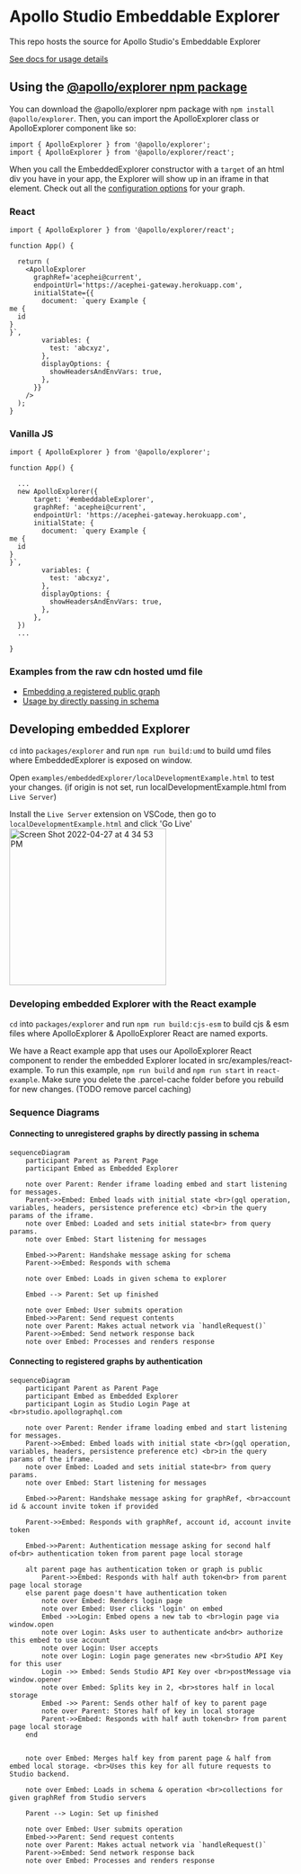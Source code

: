 # Apollo Studio Embeddable Explorer

This repo hosts the source for Apollo Studio's Embeddable Explorer

[See docs for usage details](https://www.apollographql.com/docs/studio/embed-explorer/)

## Using the [@apollo/explorer npm package](https://www.npmjs.com/package/@apollo/explorer)

You can download the @apollo/explorer npm package with `npm install @apollo/explorer`. Then, you can import the ApolloExplorer class or ApolloExplorer component like so:

```
import { ApolloExplorer } from '@apollo/explorer';
import { ApolloExplorer } from '@apollo/explorer/react';
```

When you call the EmbeddedExplorer constructor with a `target` of an html div you have in your app, the Explorer will show up in an iframe in that element. Check out all the [configuration options](https://www.apollographql.com/docs/studio/explorer/embed-explorer/#options) for your graph.

### React

```
import { ApolloExplorer } from '@apollo/explorer/react';

function App() {

  return (
    <ApolloExplorer
      graphRef='acephei@current',
      endpointUrl='https://acephei-gateway.herokuapp.com',
      initialState={{
        document: `query Example {
me {
  id
}
}`,
        variables: {
          test: 'abcxyz',
        },
        displayOptions: {
          showHeadersAndEnvVars: true,
        },
      }}
    />
  );
}
```

### Vanilla JS

```
import { ApolloExplorer } from '@apollo/explorer';

function App() {

  ...
  new ApolloExplorer({
      target: '#embeddableExplorer',
      graphRef: 'acephei@current',
      endpointUrl: 'https://acephei-gateway.herokuapp.com',
      initialState: {
        document: `query Example {
me {
  id
}
}`,
        variables: {
          test: 'abcxyz',
        },
        displayOptions: {
          showHeadersAndEnvVars: true,
        },
      },
  })
  ...

}

```

### Examples from the raw cdn hosted umd file

- [Embedding a registered public graph](./src/embeddableExplorer/examples/graphRef.html)
- [Usage by directly passing in schema](./src/embeddableExplorer/examples/manualSchema.html)

## Developing embedded Explorer

`cd` into `packages/explorer` and run `npm run build:umd` to build umd files where EmbeddedExplorer is exposed on window.

Open `examples/embeddedExplorer/localDevelopmentExample.html` to test your changes. (if origin is not set, run localDevelopmentExample.html from `Live Server`)

Install the `Live Server` extension on VSCode, then go to `localDevelopmentExample.html` and click 'Go Live'
<img width="279" alt="Screen Shot 2022-04-27 at 4 34 53 PM" src="https://user-images.githubusercontent.com/16390269/165626464-8252abcd-2577-4d97-90a8-f487da807a64.png">

### Developing embedded Explorer with the React example

`cd` into `packages/explorer` and run `npm run build:cjs-esm` to build cjs & esm files where ApolloExplorer & ApolloExplorer React are named exports.

We have a React example app that uses our ApolloExplorer React component to render the embedded Explorer located in src/examples/react-example. To run this example, `npm run build` and `npm run start` in `react-example`. Make sure you delete the .parcel-cache folder before you rebuild for new changes. (TODO remove parcel caching)

### Sequence Diagrams

#### Connecting to unregistered graphs by directly passing in schema
```mermaid
sequenceDiagram
    participant Parent as Parent Page
    participant Embed as Embedded Explorer

    note over Parent: Render iframe loading embed and start listening for messages.
    Parent->>Embed: Embed loads with initial state <br>(gql operation, variables, headers, persistence preference etc) <br>in the query params of the iframe.
    note over Embed: Loaded and sets initial state<br> from query params.
    note over Embed: Start listening for messages

    Embed->>Parent: Handshake message asking for schema
    Parent->>Embed: Responds with schema

    note over Embed: Loads in given schema to explorer

    Embed --> Parent: Set up finished
    
    note over Embed: User submits operation
    Embed->>Parent: Send request contents
    note over Parent: Makes actual network via `handleRequest()`
    Parent->>Embed: Send network response back
    note over Embed: Processes and renders response
```


#### Connecting to registered graphs by authentication

```mermaid
sequenceDiagram
    participant Parent as Parent Page
    participant Embed as Embedded Explorer
    participant Login as Studio Login Page at <br>studio.apollographql.com

    note over Parent: Render iframe loading embed and start listening for messages.
    Parent->>Embed: Embed loads with initial state <br>(gql operation, variables, headers, persistence preference etc) <br>in the query params of the iframe.
    note over Embed: Loaded and sets initial state<br> from query params.
    note over Embed: Start listening for messages

    Embed->>Parent: Handshake message asking for graphRef, <br>account id & account invite token if provided
        
    Parent->>Embed: Responds with graphRef, account id, account invite token

    Embed->>Parent: Authentication message asking for second half of<br> authentication token from parent page local storage

    alt parent page has authentication token or graph is public
        Parent->>Embed: Responds with half auth token<br> from parent page local storage
    else parent page doesn't have authentication token
        note over Embed: Renders login page
        note over Embed: User clicks 'login' on embed
        Embed ->>Login: Embed opens a new tab to <br>login page via window.open
        note over Login: Asks user to authenticate and<br> authorize this embed to use account
        note over Login: User accepts
        note over Login: Login page generates new <br>Studio API Key for this user
        Login ->> Embed: Sends Studio API Key over <br>postMessage via window.opener
        note over Embed: Splits key in 2, <br>stores half in local storage
        Embed ->> Parent: Sends other half of key to parent page
        note over Parent: Stores half of key in local storage
        Parent->>Embed: Responds with half auth token<br> from parent page local storage
    end


    note over Embed: Merges half key from parent page & half from embed local storage. <br>Uses this key for all future requests to Studio backend.

    note over Embed: Loads in schema & operation <br>collections for given graphRef from Studio servers

    Parent --> Login: Set up finished
    
    note over Embed: User submits operation
    Embed->>Parent: Send request contents
    note over Parent: Makes actual network via `handleRequest()`
    Parent->>Embed: Send network response back
    note over Embed: Processes and renders response
```
